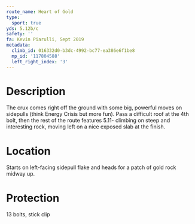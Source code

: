 ```yaml
---
route_name: Heart of Gold
type:
  sport: true
yds: 5.12b/c
safety: ''
fa: Kevin Piarulli, Sept 2019
metadata:
  climb_id: 016332d0-b3dc-4992-bc77-ea386e6f1be8
  mp_id: '117804588'
  left_right_index: '3'
---
```

# Description
The crux comes right off the ground with some big, powerful moves on sidepulls (think Energy Crisis but more fun). Pass a difficult roof at the 4th bolt, then the rest of the route features 5.11- climbing on steep and interesting rock, moving left on a nice exposed slab at the finish.

# Location
Starts on left-facing sidepull flake and heads for a patch of gold rock midway up.

# Protection
13 bolts, stick clip
